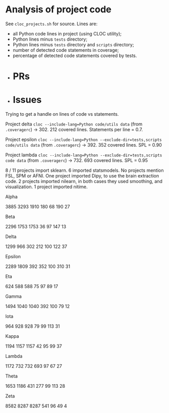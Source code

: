 # Analysis of project code

See `cloc_projects.sh` for source.  Lines are:

* all Python code lines in project (using CLOC utility);
* Python lines minus `tests` directory;
* Python lines minus `tests` directory and `scripts` directory;
* number of detected code statements in coverage;
* percentage of detected code statements covered by tests.
* # PRs
* # Issues

Trying to get a handle on lines of code vs statements.

Project delta `cloc --include-lang=Python code/utils data` (from
`.coveragerc`) -> 302.  212 covered lines. Statements per line = 0.7.

Project epsilon `cloc --include-lang=Python --exclude-dir=tests,scripts
code/utils data` (from `.coveragerc`) -> 392.  352 covered lines.  SPL = 0.90

Project lambda `cloc --include-lang=Python --exclude-dir=tests,scripts code
data` (from `.coveragerc`) -> 732.  693 covered lines.  SPL = 0.95

8 / 11 projects import sklearn. 6 imported statsmodels.  No projects mention
FSL, SPM or AFNI.  One project imported Dipy, to use the brain extraction
code.  2 projects imported nilearn, in both cases they used smoothing, and
visualization.  1 project imported nitime.

Alpha

3885
3293
1910
180
68
190
27

Beta

2296
1753
1753
36
97
147
13

Delta

1299
966
302
212
100
122
37

Epsilon

2289
1809
392
352
100
310
31

Eta

624
588
588
75
97
89
17

Gamma

1494
1040
1040
392
100
79
12

Iota

964
928
928
79
99
113
31

Kappa

1194
1157
1157
42
95
99
37

Lambda

1172
732
732
693
97
67
27

Theta

1653
1186
431
277
99
113
28

Zeta

8582
8287
8287
541
96
49
4
